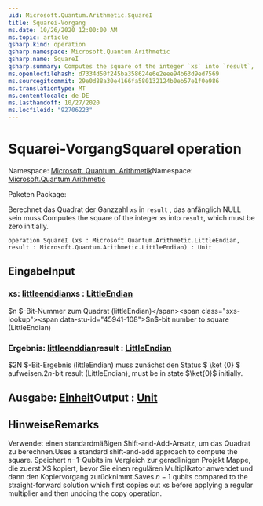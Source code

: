 ```yaml
---
uid: Microsoft.Quantum.Arithmetic.SquareI
title: Squarei-Vorgang
ms.date: 10/26/2020 12:00:00 AM
ms.topic: article
qsharp.kind: operation
qsharp.namespace: Microsoft.Quantum.Arithmetic
qsharp.name: SquareI
qsharp.summary: Computes the square of the integer `xs` into `result`, which must be zero initially.
ms.openlocfilehash: d7334d50f245ba358624e6e2eee94b63d9ed7569
ms.sourcegitcommit: 29e0d88a30e4166fa580132124b0eb57e1f0e986
ms.translationtype: MT
ms.contentlocale: de-DE
ms.lasthandoff: 10/27/2020
ms.locfileid: "92706223"
---
```

# <a name="squarei-operation"></a><span data-ttu-id="45941-102">Squarei-Vorgang</span><span class="sxs-lookup"><span data-stu-id="45941-102">SquareI operation</span></span>

<span data-ttu-id="45941-103">Namespace: [Microsoft. Quantum. Arithmetik](xref:Microsoft.Quantum.Arithmetic)</span><span class="sxs-lookup"><span data-stu-id="45941-103">Namespace: [Microsoft.Quantum.Arithmetic](xref:Microsoft.Quantum.Arithmetic)</span></span>

<span data-ttu-id="45941-104">Paketen [](https://nuget.org/packages/)</span><span class="sxs-lookup"><span data-stu-id="45941-104">Package: [](https://nuget.org/packages/)</span></span>


<span data-ttu-id="45941-105">Berechnet das Quadrat der Ganzzahl `xs` in `result` , das anfänglich NULL sein muss.</span><span class="sxs-lookup"><span data-stu-id="45941-105">Computes the square of the integer `xs` into `result`, which must be zero initially.</span></span>

```qsharp
operation SquareI (xs : Microsoft.Quantum.Arithmetic.LittleEndian, result : Microsoft.Quantum.Arithmetic.LittleEndian) : Unit
```


## <a name="input"></a><span data-ttu-id="45941-106">Eingabe</span><span class="sxs-lookup"><span data-stu-id="45941-106">Input</span></span>

### <a name="xs--littleendian"></a><span data-ttu-id="45941-107">xs: [littleenddian](xref:Microsoft.Quantum.Arithmetic.LittleEndian)</span><span class="sxs-lookup"><span data-stu-id="45941-107">xs : [LittleEndian](xref:Microsoft.Quantum.Arithmetic.LittleEndian)</span></span>

<span data-ttu-id="45941-108">$n $-Bit-Nummer zum Quadrat (littleEndian)</span><span class="sxs-lookup"><span data-stu-id="45941-108">$n$-bit number to square (LittleEndian)</span></span>


### <a name="result--littleendian"></a><span data-ttu-id="45941-109">Ergebnis: [littleenddian](xref:Microsoft.Quantum.Arithmetic.LittleEndian)</span><span class="sxs-lookup"><span data-stu-id="45941-109">result : [LittleEndian](xref:Microsoft.Quantum.Arithmetic.LittleEndian)</span></span>

<span data-ttu-id="45941-110">$2N $-Bit-Ergebnis (littleEndian) muss zunächst den Status $ \ket {0} $ aufweisen.</span><span class="sxs-lookup"><span data-stu-id="45941-110">$2n$-bit result (LittleEndian), must be in state $\ket{0}$ initially.</span></span>



## <a name="output--unit"></a><span data-ttu-id="45941-111">Ausgabe: [Einheit](xref:microsoft.quantum.lang-ref.unit)</span><span class="sxs-lookup"><span data-stu-id="45941-111">Output : [Unit](xref:microsoft.quantum.lang-ref.unit)</span></span>



## <a name="remarks"></a><span data-ttu-id="45941-112">Hinweise</span><span class="sxs-lookup"><span data-stu-id="45941-112">Remarks</span></span>

<span data-ttu-id="45941-113">Verwendet einen standardmäßigen Shift-and-Add-Ansatz, um das Quadrat zu berechnen.</span><span class="sxs-lookup"><span data-stu-id="45941-113">Uses a standard shift-and-add approach to compute the square.</span></span> <span data-ttu-id="45941-114">Speichert $n-$1-Qubits im Vergleich zur geradlinigen Projekt Mappe, die zuerst XS kopiert, bevor Sie einen regulären Multiplikator anwendet und dann den Kopiervorgang zurücknimmt.</span><span class="sxs-lookup"><span data-stu-id="45941-114">Saves $n-1$ qubits compared to the straight-forward solution which first copies out xs before applying a regular multiplier and then undoing the copy operation.</span></span>